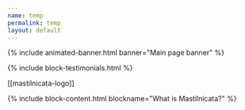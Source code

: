 ```yaml
---
name: temp
permalink: temp
layout: default
---
```

{% include animated-banner.html banner="Main page banner" %}

{% include block-testimonials.html %}

[[mastilnicata-logo]]

{% include block-content.html blockname="What is Mastilnicata?" %}
